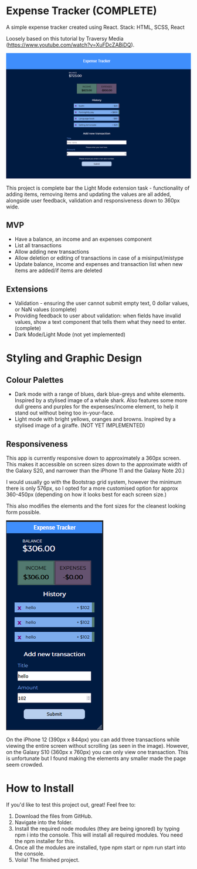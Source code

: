 # Expense Tracker (COMPLETE)

A simple expense tracker created using React.
Stack: HTML, SCSS, React

Loosely based on this tutorial by Traversy Media (https://www.youtube.com/watch?v=XuFDcZABiDQ).

![Dark mode version of the expenses tracker](./readme-assets/DarkModeVersion.PNG)

This project is complete bar the Light Mode extension task - functionality of adding items, removing items and updating the values are all added, alongside user feedback, validation and responsiveness down to 360px wide.

## MVP

-   Have a balance, an income and an expenses component
-   List all transactions
-   Allow adding new transactions
-   Allow deletion or editing of transactions in case of a misinput/mistype
-   Update balance, income and expenses and transaction list when new items are added/if items are deleted

## Extensions

-   Validation - ensuring the user cannot submit empty text, 0 dollar values, or NaN values (complete)
-   Providing feedback to user about validation: when fields have invalid values, show a text component that tells them what they need to enter. (complete)
-   Dark Mode/Light Mode (not yet implemented)

# Styling and Graphic Design

## Colour Palettes

-   Dark mode with a range of blues, dark blue-greys and white elements. Inspired by a stylised image of a whale shark. Also features some more dull greens and purples for the expenses/income element, to help it stand out without being too in-your-face.
-   Light mode with bright yellows, oranges and browns. Inspired by a stylised image of a giraffe. (NOT YET IMPLEMENTED)

## Responsiveness

This app is currently responsive down to approximately a 360px screen. This makes it accessible on screen sizes down to the approximate width of the Galaxy S20, and narrower than the iPhone 11 and the Galaxy Note 20.)

I would usually go with the Bootstrap grid system, however the minimum there is only 576px, so I opted for a more customised option for approx 360-450px (depending on how it looks best for each screen size.)

This also modifies the elements and the font sizes for the cleanest looking form possible.

![Expenses tracker on the phone](./readme-assets/dark-mode-version-phone.png)

On the iPhone 12 (390px x 844px) you can add three transactions while viewing the entire screen without scrolling (as seen in the image). However, on the Galaxy S10 (360px x 760px) you can only view one transaction. This is unfortunate but I found making the elements any smaller made the page seem crowded.

# How to Install

If you'd like to test this project out, great! Feel free to:

1. Download the files from GitHub.
2. Navigate into the folder.
3. Install the required node modules (they are being ignored) by typing npm i into the console. This will install all required modules. You need the npm installer for this.
4. Once all the modules are installed, type npm start or npm run start into the console.
5. Voila! The finished project.

